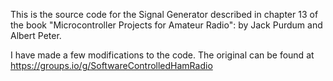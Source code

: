 This is the source code for the Signal Generator described in chapter
13 of the book "Microcontroller Projects for Amateur Radio": by Jack
Purdum and Albert Peter.

I have made a few modifications to the code.
The original can be found at https://groups.io/g/SoftwareControlledHamRadio
